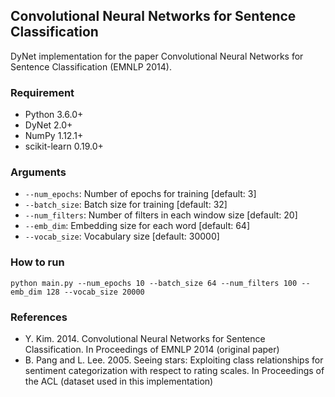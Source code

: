 ## Convolutional Neural Networks for Sentence Classification

DyNet implementation for the paper Convolutional Neural Networks for Sentence Classification (EMNLP 2014).

### Requirement
- Python 3.6.0+
- DyNet 2.0+
- NumPy 1.12.1+
- scikit-learn 0.19.0+

### Arguments
- `--num_epochs`: Number of epochs for training [default: 3]
- `--batch_size`: Batch size for training [default: 32]
- `--num_filters`: Number of filters in each window size [default: 20]
- `--emb_dim`: Embedding size for each word [default: 64]
- `--vocab_size`: Vocabulary size [default: 30000]

### How to run
```
python main.py --num_epochs 10 --batch_size 64 --num_filters 100 --emb_dim 128 --vocab_size 20000
```

### References
- Y. Kim. 2014. Convolutional Neural Networks for Sentence Classification. In Proceedings of EMNLP 2014 (original paper)
- B. Pang and L. Lee. 2005. Seeing stars: Exploiting class relationships for sentiment categorization with respect to rating scales. In Proceedings of the ACL (dataset used in this implementation)
